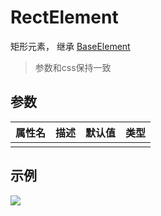 # RectElement

矩形元素， 继承 [BaseElement](base.md)

> 参数和css保持一致

## 

## 参数

| 属性名 | 描述 | 默认值 | 类型 |
| ------ | ---- | ------ | ---- |
|        |      |        |      |


## 示例

![](https://user-images.githubusercontent.com/4362412/57204611-6c827f00-6feb-11e9-8c51-973b2e0a3d3c.png)
